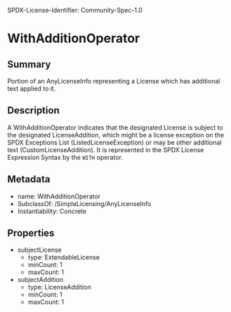 SPDX-License-Identifier: Community-Spec-1.0

# WithAdditionOperator

## Summary

Portion of an AnyLicenseInfo representing a License which has additional
text applied to it.

## Description

A WithAdditionOperator indicates that the designated License is subject to the
designated LicenseAddition, which might be a license exception on the SPDX
Exceptions List (ListedLicenseException) or may be other additional text
(CustomLicenseAddition). It is represented in the SPDX License Expression
Syntax by the `WITH` operator.

## Metadata

- name: WithAdditionOperator
- SubclassOf: /SimpleLicensing/AnyLicenseInfo
- Instantiability: Concrete

## Properties

- subjectLicense
  - type: ExtendableLicense
  - minCount: 1
  - maxCount: 1
- subjectAddition
  - type: LicenseAddition
  - minCount: 1
  - maxCount: 1
